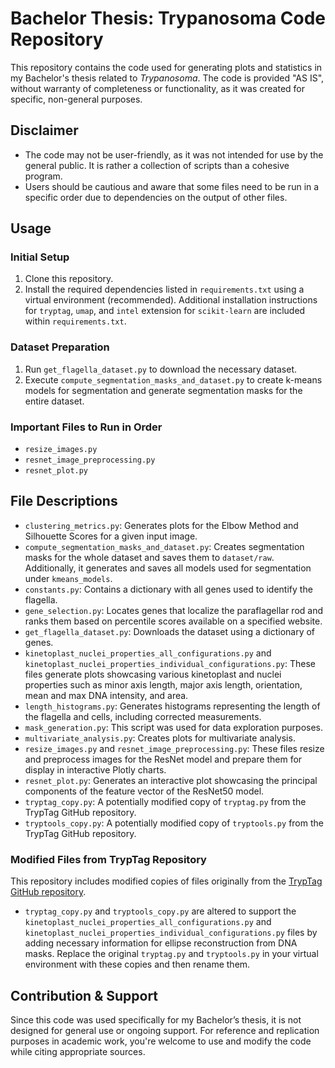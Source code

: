 # Bachelor Thesis: Trypanosoma Code Repository

This repository contains the code used for generating plots and statistics in my Bachelor's thesis related to *Trypanosoma*. The code is provided "AS IS", without warranty of completeness or functionality, as it was created for specific, non-general purposes.

## Disclaimer
- The code may not be user-friendly, as it was not intended for use by the general public. It is rather a collection of scripts than a cohesive program.
- Users should be cautious and aware that some files need to be run in a specific order due to dependencies on the output of other files.

## Usage

### Initial Setup
1. Clone this repository.
2. Install the required dependencies listed in `requirements.txt` using a virtual environment (recommended). Additional installation instructions for `tryptag`, `umap`, and `intel` extension for `scikit-learn` are included within `requirements.txt`.

### Dataset Preparation
1. Run `get_flagella_dataset.py` to download the necessary dataset.
2. Execute `compute_segmentation_masks_and_dataset.py` to create k-means models for segmentation and generate segmentation masks for the entire dataset.

### Important Files to Run in Order
- `resize_images.py`
- `resnet_image_preprocessing.py`
- `resnet_plot.py`

## File Descriptions

- `clustering_metrics.py`: Generates plots for the Elbow Method and Silhouette Scores for a given input image.
- `compute_segmentation_masks_and_dataset.py`: Creates segmentation masks for the whole dataset and saves them to `dataset/raw`. Additionally, it generates and saves all models used for segmentation under `kmeans_models`.
- `constants.py`: Contains a dictionary with all genes used to identify the flagella.
- `gene_selection.py`: Locates genes that localize the paraflagellar rod and ranks them based on percentile scores available on a specified website.
- `get_flagella_dataset.py`: Downloads the dataset using a dictionary of genes.
- `kinetoplast_nuclei_properties_all_configurations.py` and `kinetoplast_nuclei_properties_individual_configurations.py`: These files generate plots showcasing various kinetoplast and nuclei properties such as minor axis length, major axis length, orientation, mean and max DNA intensity, and area.
- `length_histograms.py`: Generates histograms representing the length of the flagella and cells, including corrected measurements.
- `mask_generation.py`: This script was used for data exploration purposes.
- `multivariate_analysis.py`: Creates plots for multivariate analysis.
- `resize_images.py` and `resnet_image_preprocessing.py`: These files resize and preprocess images for the ResNet model and prepare them for display in interactive Plotly charts.
- `resnet_plot.py`: Generates an interactive plot showcasing the principal components of the feature vector of the ResNet50 model.
- `tryptag_copy.py`: A potentially modified copy of `tryptag.py` from the TrypTag GitHub repository.
- `tryptools_copy.py`: A potentially modified copy of `tryptools.py` from the TrypTag GitHub repository.


### Modified Files from TrypTag Repository
This repository includes modified copies of files originally from the [TrypTag GitHub repository](https://github.com/zephyris/tryptag/tree/main).
- `tryptag_copy.py` and `tryptools_copy.py` are altered to support the `kinetoplast_nuclei_properties_all_configurations.py` and `kinetoplast_nuclei_properties_individual_configurations.py` files by adding necessary information for ellipse reconstruction from DNA masks. Replace the original `tryptag.py` and `tryptools.py` in your virtual environment with these copies and then rename them.

## Contribution & Support
Since this code was used specifically for my Bachelor’s thesis, it is not designed for general use or ongoing support. For reference and replication purposes in academic work, you're welcome to use and modify the code while citing appropriate sources.
